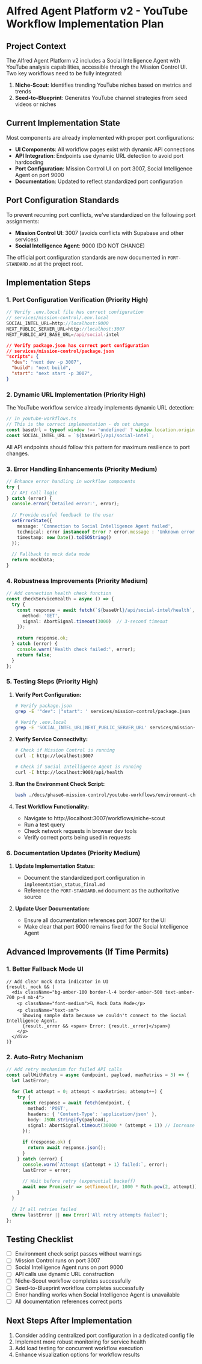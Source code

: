 # Alfred Agent Platform v2 - YouTube Workflow Implementation Plan

## Project Context

The Alfred Agent Platform v2 includes a Social Intelligence Agent with YouTube analysis capabilities, accessible through the Mission Control UI. Two key workflows need to be fully integrated:

1. **Niche-Scout**: Identifies trending YouTube niches based on metrics and trends
2. **Seed-to-Blueprint**: Generates YouTube channel strategies from seed videos or niches

## Current Implementation State

Most components are already implemented with proper port configurations:

- **UI Components**: All workflow pages exist with dynamic API connections
- **API Integration**: Endpoints use dynamic URL detection to avoid port hardcoding
- **Port Configuration**: Mission Control UI on port 3007, Social Intelligence Agent on port 9000
- **Documentation**: Updated to reflect standardized port configuration

## Port Configuration Standards

To prevent recurring port conflicts, we've standardized on the following port assignments:

- **Mission Control UI**: 3007 (avoids conflicts with Supabase and other services)
- **Social Intelligence Agent**: 9000 (DO NOT CHANGE)

The official port configuration standards are now documented in `PORT-STANDARD.md` at the project root.

## Implementation Steps

### 1. Port Configuration Verification (Priority High)

```typescript
// Verify .env.local file has correct configuration
// services/mission-control/.env.local
SOCIAL_INTEL_URL=http://localhost:9000
NEXT_PUBLIC_SERVER_URL=http://localhost:3007
NEXT_PUBLIC_API_BASE_URL=/api/social-intel
```

```json
// Verify package.json has correct port configuration
// services/mission-control/package.json
"scripts": {
  "dev": "next dev -p 3007",
  "build": "next build",
  "start": "next start -p 3007",
}
```

### 2. Dynamic URL Implementation (Priority High)

The YouTube workflow service already implements dynamic URL detection:

```typescript
// In youtube-workflows.ts
// This is the correct implementation - do not change
const baseUrl = typeof window !== 'undefined' ? window.location.origin : 'http://localhost:3007';
const SOCIAL_INTEL_URL = `${baseUrl}/api/social-intel`;
```

All API endpoints should follow this pattern for maximum resilience to port changes.

### 3. Error Handling Enhancements (Priority Medium)

```typescript
// Enhance error handling in workflow components
try {
  // API call logic
} catch (error) {
  console.error('Detailed error:', error);
  
  // Provide useful feedback to the user
  setErrorState({
    message: 'Connection to Social Intelligence Agent failed',
    technical: error instanceof Error ? error.message : 'Unknown error',
    timestamp: new Date().toISOString()
  });
  
  // Fallback to mock data mode
  return mockData;
}
```

### 4. Robustness Improvements (Priority Medium)

```typescript
// Add connection health check function
const checkServiceHealth = async () => {
  try {
    const response = await fetch(`${baseUrl}/api/social-intel/health`, {
      method: 'GET',
      signal: AbortSignal.timeout(3000)  // 3-second timeout
    });
    
    return response.ok;
  } catch (error) {
    console.warn('Health check failed:', error);
    return false;
  }
};
```

### 5. Testing Steps (Priority High)

1. **Verify Port Configuration:**
   ```bash
   # Verify package.json
   grep -E '"dev": |"start": ' services/mission-control/package.json
   
   # Verify .env.local
   grep -E 'SOCIAL_INTEL_URL|NEXT_PUBLIC_SERVER_URL' services/mission-control/.env.local
   ```

2. **Verify Service Connectivity:**
   ```bash
   # Check if Mission Control is running
   curl -I http://localhost:3007
   
   # Check if Social Intelligence Agent is running
   curl -I http://localhost:9000/api/health
   ```

3. **Run the Environment Check Script:**
   ```bash
   bash ./docs/phase6-mission-control/youtube-workflows/environment-check-script.sh
   ```

4. **Test Workflow Functionality:**
   - Navigate to http://localhost:3007/workflows/niche-scout
   - Run a test query
   - Check network requests in browser dev tools
   - Verify correct ports being used in requests

### 6. Documentation Updates (Priority Medium)

1. **Update Implementation Status:**
   - Document the standardized port configuration in `implementation_status_final.md`
   - Reference the `PORT-STANDARD.md` document as the authoritative source

2. **Update User Documentation:**
   - Ensure all documentation references port 3007 for the UI
   - Make clear that port 9000 remains fixed for the Social Intelligence Agent

## Advanced Improvements (If Time Permits)

### 1. Better Fallback Mode UI

```tsx
// Add clear mock data indicator in UI
{result._mock && (
  <div className="bg-amber-100 border-l-4 border-amber-500 text-amber-700 p-4 mb-4">
    <p className="font-medium">🔍 Mock Data Mode</p>
    <p className="text-sm">
      Showing sample data because we couldn't connect to the Social Intelligence Agent.
      {result._error && <span> Error: {result._error}</span>}
    </p>
  </div>
)}
```

### 2. Auto-Retry Mechanism

```typescript
// Add retry mechanism for failed API calls
const callWithRetry = async (endpoint, payload, maxRetries = 3) => {
  let lastError;
  
  for (let attempt = 0; attempt < maxRetries; attempt++) {
    try {
      const response = await fetch(endpoint, {
        method: 'POST',
        headers: { 'Content-Type': 'application/json' },
        body: JSON.stringify(payload),
        signal: AbortSignal.timeout(30000 * (attempt + 1)) // Increase timeout with each retry
      });
      
      if (response.ok) {
        return await response.json();
      }
    } catch (error) {
      console.warn(`Attempt ${attempt + 1} failed:`, error);
      lastError = error;
      
      // Wait before retry (exponential backoff)
      await new Promise(r => setTimeout(r, 1000 * Math.pow(2, attempt)));
    }
  }
  
  // If all retries failed
  throw lastError || new Error('All retry attempts failed');
};
```

## Testing Checklist

- [ ] Environment check script passes without warnings
- [ ] Mission Control runs on port 3007
- [ ] Social Intelligence Agent runs on port 9000
- [ ] API calls use dynamic URL construction
- [ ] Niche-Scout workflow completes successfully
- [ ] Seed-to-Blueprint workflow completes successfully
- [ ] Error handling works when Social Intelligence Agent is unavailable
- [ ] All documentation references correct ports

## Next Steps After Implementation

1. Consider adding centralized port configuration in a dedicated config file
2. Implement more robust monitoring for service health
3. Add load testing for concurrent workflow execution
4. Enhance visualization options for workflow results